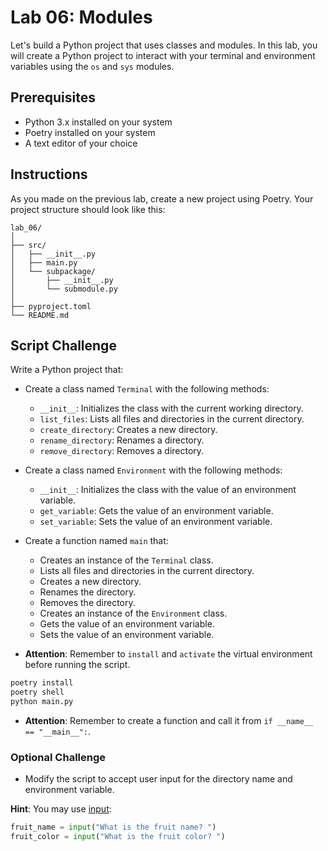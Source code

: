 # Lab 06: Modules

Let's build a Python project that uses classes and modules. In this lab, you will create a Python project to interact with your terminal and environment variables using the `os` and `sys` modules.

## Prerequisites

- Python 3.x installed on your system
- Poetry installed on your system
- A text editor of your choice

## Instructions

As you made on the previous lab, create a new project using Poetry. Your project structure should look like this:

```text
lab_06/
│
├── src/
│   ├── __init__.py
│   ├── main.py
│   └── subpackage/
│       ├── __init__.py
│       └── submodule.py
│
├── pyproject.toml
└── README.md
```

## Script Challenge

Write a Python project that:

- Create a class named `Terminal` with the following methods:
  - `__init__`: Initializes the class with the current working directory.
  - `list_files`: Lists all files and directories in the current directory.
  - `create_directory`: Creates a new directory.
  - `rename_directory`: Renames a directory.
  - `remove_directory`: Removes a directory.
- Create a class named `Environment` with the following methods:
  - `__init__`: Initializes the class with the value of an environment variable.
  - `get_variable`: Gets the value of an environment variable.
  - `set_variable`: Sets the value of an environment variable.
- Create a function named `main` that:
  - Creates an instance of the `Terminal` class.
  - Lists all files and directories in the current directory.
  - Creates a new directory.
  - Renames the directory.
  - Removes the directory.
  - Creates an instance of the `Environment` class.
  - Gets the value of an environment variable.
  - Sets the value of an environment variable.

- **Attention**: Remember to `install` and `activate` the virtual environment before running the script.

```bash
poetry install
poetry shell
python main.py
```

- **Attention**: Remember to create a function and call it from `if __name__ == "__main__":`.

### Optional Challenge

- Modify the script to accept user input for the directory name and environment variable.

**Hint**: You may use [input](https://www.w3schools.com/python/ref_func_input.asp):

```python
fruit_name = input("What is the fruit name? ")
fruit_color = input("What is the fruit color? ")
```